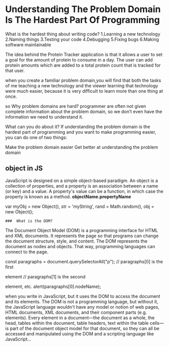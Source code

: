 # Understanding The Problem Domain Is The Hardest Part Of Programming
What is the hardest thing about writing code?
1.Learning a new technology
2.Naming things
3.Testing your code
4.Debugging
5.Fixing bugs
6.Making software maintainable

The idea behind the Protein Tracker application is that it allows a user to set a goal for the amount of protein to consume in a day.  The user can add protein amounts which are added to a total protein count that is tracked for that user.

when you create  a familiar problem domain,you will  find that both the tasks of me teaching a new technology and the viewer learning that technology were much easier, because it is very difficult to learn more than one thing at once.

so Why problem domains are hard?
programmer  are often not given complete information about the problem domain, so we don’t even have the information we need to understand it.

What can you do about it?
If understanding the problem domain is the hardest part of programming and you want to make programming easier, you can do one of two things:

Make the problem domain easier
Get better at understanding the problem domain


## object in JS 
JavaScript is designed on a simple object-based paradigm. An object is a collection of properties, and a property is an association between a name (or key) and a value. A property's value can be a function, in which case the property is known as a method.
**objectName.propertyName**

var myObj = new Object(),
    str = 'myString',
    rand = Math.random(),
    obj = new Object();

    ###  What is the DOM?
The Document Object Model (DOM) is a programming interface for HTML and XML documents. It represents the page so that programs can change the document structure, style, and content. The DOM represents the document as nodes and objects. That way, programming languages can connect to the page.

const paragraphs = document.querySelectorAll("p");
// paragraphs[0] is the first <p> element
// paragraphs[1] is the second <p> element, etc.
alert(paragraphs[0].nodeName);

 when you write in JavaScript, but it uses the DOM to access the document and its elements. The DOM is not a programming language, but without it, the JavaScript language wouldn't have any model or notion of web pages, HTML documents, XML documents, and their component parts (e.g. elements). Every element in a document—the document as a whole, the head, tables within the document, table headers, text within the table cells—is part of the document object model for that document, so they can all be accessed and manipulated using the DOM and a scripting language like JavaScript...
